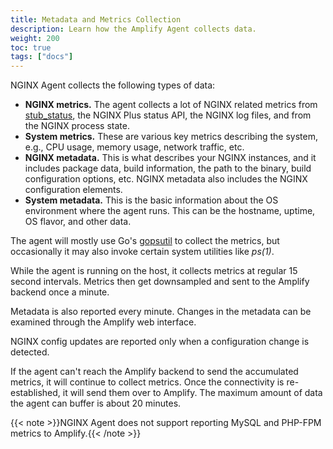 ```yaml
---
title: Metadata and Metrics Collection
description: Learn how the Amplify Agent collects data.
weight: 200
toc: true
tags: ["docs"]
---
```


NGINX Agent collects the following types of data:

  * **NGINX metrics.** The agent collects a lot of NGINX related metrics from [stub_status](http://nginx.org/en/docs/http/ngx_http_stub_status_module.html), the NGINX Plus status API, the NGINX log files, and from the NGINX process state.
  * **System metrics.** These are various key metrics describing the system, e.g., CPU usage, memory usage, network traffic, etc.
  * **NGINX metadata.** This is what describes your NGINX instances, and it includes package data, build information, the path to the binary, build configuration options, etc. NGINX metadata also includes the NGINX configuration elements.
  * **System metadata.** This is the basic information about the OS environment where the agent runs. This can be the hostname, uptime, OS flavor, and other data.

The agent will mostly use Go's [gopsutil](https://github.com/shirou/gopsutil) to collect the metrics, but occasionally it may also invoke certain system utilities like *ps(1)*.

While the agent is running on the host, it collects metrics at regular 15 second intervals. Metrics then get downsampled and sent to the Amplify backend once a minute.

Metadata is also reported every minute. Changes in the metadata can be examined through the Amplify web interface.

NGINX config updates are reported only when a configuration change is detected.

If the agent can't reach the Amplify backend to send the accumulated metrics, it will continue to collect metrics. Once the connectivity is re-established, it will send them over to Amplify. The maximum amount of data the agent can buffer is about 20 minutes.

{{< note >}}NGINX Agent does not support reporting MySQL and PHP-FPM metrics to Amplify.{{< /note >}}